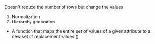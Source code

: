 Doesn't reduce the number of rows but change the values

1. Normalization
2. Hierarchy generation

- A function that maps the entire set of values of a given attribute to a new set of replacement values ()
